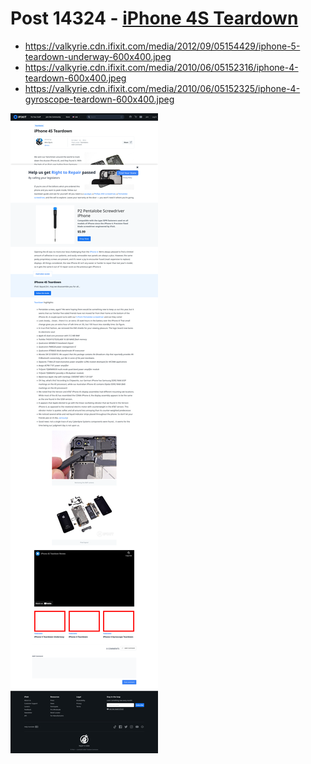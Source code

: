 # Post 14324 - [iPhone 4S Teardown](https://www.ifixit.com/News/14324/iphone-4s-teardown)

- https://valkyrie.cdn.ifixit.com/media/2012/09/05154429/iphone-5-teardown-underway-600x400.jpeg
- https://valkyrie.cdn.ifixit.com/media/2010/06/05152316/iphone-4-teardown-600x400.jpeg
- https://valkyrie.cdn.ifixit.com/media/2010/06/05152325/iphone-4-gyroscope-teardown-600x400.jpeg

![screencap](screenshots/bc943035-a0e7-4839-ae16-0bdbe314690c.png)
